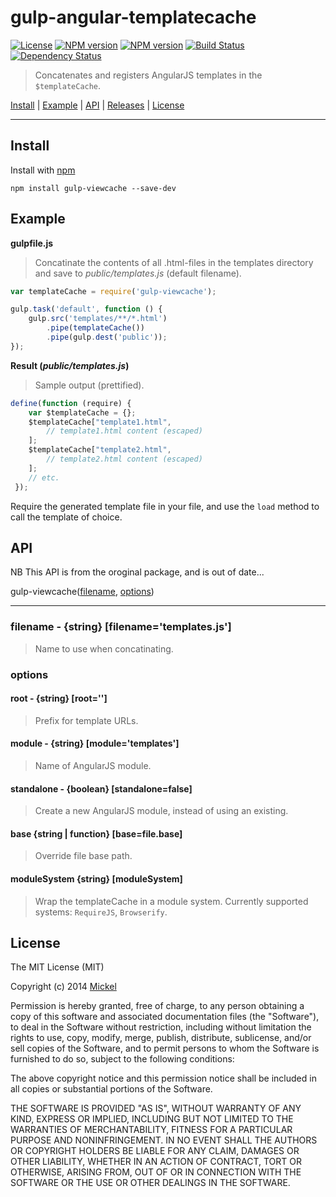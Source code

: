 # gulp-angular-templatecache

[![License](http://img.shields.io/badge/license-MIT-blue.svg?style=flat)](https://npmjs.org/package/gulp-viewcache)
[![NPM version](http://img.shields.io/npm/v/gulp-viewcache.svg?style=flat)](https://npmjs.org/package/gulp-viewcache)
[![NPM version](http://img.shields.io/npm/dm/gulp-viewcache.svg?style=flat)](https://npmjs.org/package/gulp-viewcache)
[![Build Status](http://img.shields.io/travis/venturecraft/gulp-viewcache.svg?style=flat)](http://travis-ci.org/miickel/gulp-viewcache)
[![Dependency Status](http://img.shields.io/gemnasium/venturecraft/gulp-viewcache.svg?style=flat)](https://gemnasium.com/venturecraft/gulp-viewcache)

> Concatenates and registers AngularJS templates in the `$templateCache`.

<a href="#install">Install</a> |
<a href="#example">Example</a> |
<a href="#api">API</a> |
[Releases](https://github.com/venturecraft/gulp-viewcache/releases) |
<a href="#license">License</a>

----


## Install

Install with [npm](https://npmjs.org/package/gulp-viewcache)

```
npm install gulp-viewcache --save-dev
```


## Example

**gulpfile.js**

> Concatinate the contents of all .html-files in the templates directory and save to _public/templates.js_ (default filename).

```js
var templateCache = require('gulp-viewcache');

gulp.task('default', function () {
	gulp.src('templates/**/*.html')
		.pipe(templateCache())
		.pipe(gulp.dest('public'));
});
```

**Result (_public/templates.js_)**

> Sample output (prettified).

```js
define(function (require) {
    var $templateCache = {};
    $templateCache["template1.html",
        // template1.html content (escaped)
    ];
    $templateCache["template2.html",
        // template2.html content (escaped)
    ];
    // etc.
 });

```

Require the generated template file in your file, and use the `load` method to call the template of choice.

## API

NB This API is from the oroginal package, and is out of date...

gulp-viewcache([filename](https://github.com/venturecraft/gulp-viewcache#filename---string-filenametemplatesjs), [options](https://github.com/venturecraft/gulp-viewcache#options))

---- 

### filename - {string} [filename='templates.js']

> Name to use when concatinating.

### options

#### root - {string} [root='']

> Prefix for template URLs.

#### module - {string} [module='templates']

> Name of AngularJS module.

#### standalone - {boolean} [standalone=false]

> Create a new AngularJS module, instead of using an existing.

#### base {string | function} [base=file.base]

> Override file base path.

#### moduleSystem {string} [moduleSystem]

> Wrap the templateCache in a module system. Currently supported systems: `RequireJS`, `Browserify`.


## License

The MIT License (MIT)

Copyright (c) 2014 [Mickel](http://mickel.me)

Permission is hereby granted, free of charge, to any person obtaining a copy of
this software and associated documentation files (the "Software"), to deal in
the Software without restriction, including without limitation the rights to
use, copy, modify, merge, publish, distribute, sublicense, and/or sell copies of
the Software, and to permit persons to whom the Software is furnished to do so,
subject to the following conditions:

The above copyright notice and this permission notice shall be included in all
copies or substantial portions of the Software.

THE SOFTWARE IS PROVIDED "AS IS", WITHOUT WARRANTY OF ANY KIND, EXPRESS OR
IMPLIED, INCLUDING BUT NOT LIMITED TO THE WARRANTIES OF MERCHANTABILITY, FITNESS
FOR A PARTICULAR PURPOSE AND NONINFRINGEMENT. IN NO EVENT SHALL THE AUTHORS OR
COPYRIGHT HOLDERS BE LIABLE FOR ANY CLAIM, DAMAGES OR OTHER LIABILITY, WHETHER
IN AN ACTION OF CONTRACT, TORT OR OTHERWISE, ARISING FROM, OUT OF OR IN
CONNECTION WITH THE SOFTWARE OR THE USE OR OTHER DEALINGS IN THE SOFTWARE.
